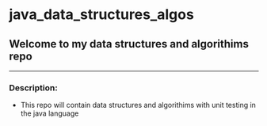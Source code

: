 # java_data_structures_algos

## Welcome to my data structures and algorithims repo

---

### Description:

- This repo will contain data structures and algorithims with unit testing in the java language
